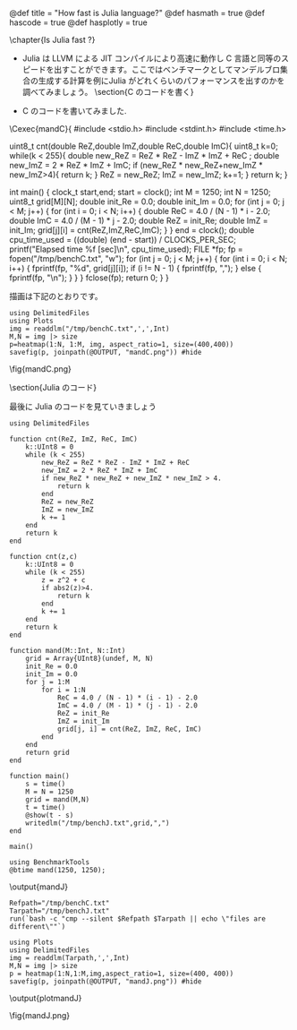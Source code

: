 @def title = "How fast is Julia language?"
@def hasmath = true
@def hascode = true
@def hasplotly = true

\chapter{Is Julia fast ?}

- Julia は LLVM による JIT コンパイルにより高速に動作し C 言語と同等のスピードを出すことができます。ここではベンチマークとしてマンデルブロ集合の生成する計算を例にJulia がどれくらいのパフォーマンスを出すのかを調べてみましょう。
\section{C のコードを書く}

- C のコードを書いてみました.

\Cexec{mandC}{
#include <stdio.h>
#include <stdint.h>
#include <time.h>

uint8_t cnt(double ReZ,double ImZ,double ReC,double ImC){
    uint8_t k=0;
    while(k < 255){
        double new_ReZ = ReZ * ReZ - ImZ * ImZ + ReC ;
        double new_ImZ = 2 * ReZ * ImZ + ImC;
        if (new_ReZ * new_ReZ+new_ImZ * new_ImZ>4){
            return k;
        }
        ReZ = new_ReZ;
        ImZ = new_ImZ;
        k+=1;
    }
    return k;
}


int main()
{
    clock_t start,end;
    start = clock();
    int M = 1250;
    int N = 1250;
    uint8_t grid[M][N];
    double init_Re = 0.0;
    double init_Im = 0.0;
    for (int j = 0; j < M; j++)
    {
        for (int i = 0; i < N; i++)
        {
            double ReC = 4.0 / (N - 1) * i - 2.0;
            double ImC = 4.0 / (M - 1) * j - 2.0;
            double ReZ = init_Re;
            double ImZ = init_Im;
            grid[j][i] = cnt(ReZ,ImZ,ReC,ImC);
        }
    }
    end = clock();
    double cpu_time_used = ((double) (end - start)) / CLOCKS_PER_SEC;
    printf("Elapsed time %f [sec]\n", cpu_time_used);
    FILE *fp;
    fp = fopen("/tmp/benchC.txt", "w");
    for (int j = 0; j < M; j++)
    {
        for (int i = 0; i < N; i++)
        {
            fprintf(fp, "%d", grid[j][i]);
            if (i != N - 1)
            {
                fprintf(fp, ",");
            }
            else
            {
                fprintf(fp, "\n");
            }
        }
    }
    fclose(fp);
    return 0;
}
}


描画は下記のとおりです。


```julia:plotmandC
using DelimitedFiles
using Plots
img = readdlm("/tmp/benchC.txt",',',Int)
M,N = img |> size
p=heatmap(1:N, 1:M, img, aspect_ratio=1, size=(400,400))
savefig(p, joinpath(@OUTPUT, "mandC.png")) #hide
```

\fig{mandC.png}

\section{Julia のコード}

最後に Julia のコードを見ていきましょう

```julia:mandJ
using DelimitedFiles

function cnt(ReZ, ImZ, ReC, ImC)
    k::UInt8 = 0
    while (k < 255)
        new_ReZ = ReZ * ReZ - ImZ * ImZ + ReC
        new_ImZ = 2 * ReZ * ImZ + ImC
        if new_ReZ * new_ReZ + new_ImZ * new_ImZ > 4.
            return k
        end
        ReZ = new_ReZ
        ImZ = new_ImZ
        k += 1
    end
    return k
end

function cnt(z,c)
    k::UInt8 = 0
    while (k < 255)
        z = z^2 + c
        if abs2(z)>4.
            return k
        end
        k += 1
    end
    return k
end

function mand(M::Int, N::Int)
    grid = Array{UInt8}(undef, M, N)
    init_Re = 0.0
    init_Im = 0.0
    for j = 1:M
        for i = 1:N
            ReC = 4.0 / (N - 1) * (i - 1) - 2.0
            ImC = 4.0 / (M - 1) * (j - 1) - 2.0
            ReZ = init_Re
            ImZ = init_Im
            grid[j, i] = cnt(ReZ, ImZ, ReC, ImC)
        end
    end
    return grid
end

function main()
    s = time()
    M = N = 1250
    grid = mand(M,N)
    t = time()
    @show(t - s)
    writedlm("/tmp/benchJ.txt",grid,",")
end

main()

using BenchmarkTools
@btime mand(1250, 1250);
```

\output{mandJ}

```julia:plotmandJ
Refpath="/tmp/benchC.txt"
Tarpath="/tmp/benchJ.txt"
run(`bash -c "cmp --silent $Refpath $Tarpath || echo \"files are different\""`)

using Plots
using DelimitedFiles
img = readdlm(Tarpath,',',Int)
M,N = img |> size
p = heatmap(1:N,1:M,img,aspect_ratio=1, size=(400, 400))
savefig(p, joinpath(@OUTPUT, "mandJ.png")) #hide
```

\output{plotmandJ}

\fig{mandJ.png}

